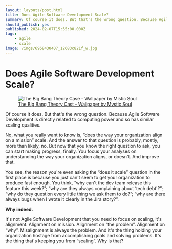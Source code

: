 ```yaml
---
layout: layouts/post.html
title: Does Agile Software Development Scale?
summary: Of course it does. But that's the wrong question. Because Agile Software Development is directly related to computing power and so it has similar scaling qualities.
should_publish: yes
published: 2024-02-07T15:55:00.000Z
tags:
    - agile
    - scale
image: /imgs/6958430407_12683c821f_w.jpg
---
```


# Does Agile Software Development Scale?

<figure>
    <img class="full-width" src="/imgs/6958430407_12683c821f_w.jpg" alt="The Big Bang Theory Case - Wallpaper by Mistic Soul" />
    <figcaption>
        <a href="https://www.flickr.com/photos/66062500@N07/6958430407/" nofollow>The Big Bang Theory Cast - Wallpaper by Mystic Soul</a>
    </figcaption>
</figure>

Of course it does. But that's the wrong question. Because Agile Software Development is directly related to computing power and so has similar scaling qualities.

No, what you really want to know is, “does the way your organization align on a mission” scale. And the answer to that question is probably, mostly, more than likely, no. But now that you know the right question to ask, you can start making progress, finally. You focus your analyses on understanding the way your organization aligns, or doesn't. And improve that.

You see, the reason you're even asking the “does it scale” question in the first place is because you just can't seem to get your organization to produce fast enough. You think, “why can't the dev team release this feature this week?”; “why are they always complaining about ‘tech debt'?”; “why do they question every little thing we ask them to do?”; “why are there always bugs when I wrote it clearly in the Jira story?”.

**Why indeed.**

It's not Agile Software Development that you need to focus on scaling, it's alignment. Alignment on mission. Alignment on “the problem”. Alignment on “why”. Misalignment is always the problem. And it's the thing holding your organization hostage from accomplishing goals and solving problems. It's the thing that's keeping you from “scaling”. Why is that?